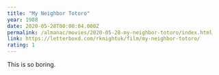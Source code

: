 ```yaml
---
title: "My Neighbor Totoro"
year: 1988
date: 2020-05-28T00:00:04.000Z
permalink: /almanac/movies/2020-05-28-my-neighbor-totoro/index.html
link: https://letterboxd.com/rknightuk/film/my-neighbor-totoro/
rating: 1
---
```


This is so boring.